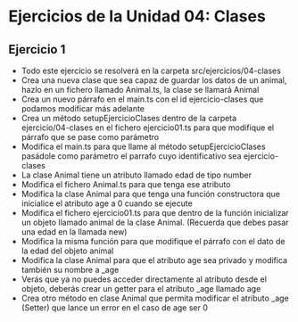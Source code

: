 # Ejercicios de la Unidad 04: Clases

## Ejercicio 1
* Todo este ejercicio se resolverá en la carpeta
  src/ejercicios/04-clases
* Crea una nueva clase que sea capaz de guardar
  los datos de un animal, hazlo en un fichero llamado
  Animal.ts, la clase se llamará Animal
* Crea un nuevo párrafo en el main.ts con el id
  ejercicio-clases que podamos modificar más adelante
* Crea un método setupEjercicioClases dentro de la carpeta  
  ejercicio/04-clases en el fichero ejercicio01.ts para que
  modifique el párrafo que se pase como parámetro
* Modifica el main.ts para que llame al método
  setupEjercicioClases pasádole como parámetro el
  parrafo cuyo identificativo sea ejercicio-clases
* La clase Animal tiene un atributo llamado edad de tipo number
* Modifica el fichero Animal.ts para que tenga ese atributo
* Modifica la clase Animal para que tenga una función
  constructora que inicialice el atributo age a 0 cuando se
  ejecute
* Modifica el fichero ejercicio01.ts para que dentro de la
  función inicializar un objeto llamado animal de la clase
  Animal. (Recuerda que debes pasar una edad en la llamada new)
* Modifica la misma función para que modifique el párrafo con
  el dato de la edad del objeto animal
* Modifica la clase Animal para que el atributo age sea privado
  y modifica también su nombre a _age
* Verás que ya no puedes acceder directamente al atributo desde
  el objeto, deberás crear un getter para el atributo _age llamado
  age
* Crea otro método en clase Animal que permita modificar el atributo
  _age (Setter) que lance un error en el caso de age ser 0
